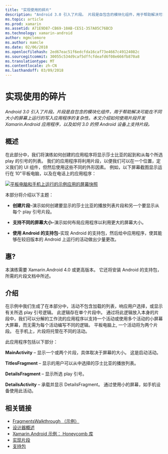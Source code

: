 ```yaml
---
title: "实现使用的碎片"
description: "Android 3.0 引入了片段。 片段是自包含的模块化组件，用于帮助解决可能在不同大小的屏幕上运行的写入应用程序的复杂性。 本文介绍如何使用片段开发 Xamarin.Android 应用程序，以及如何 3.0 的预 Android 设备上支持片段。"
ms.topic: article
ms.prod: xamarin
ms.assetid: A71E9D87-CB69-10AB-CE51-357A05C76BCD
ms.technology: xamarin-android
author: mgmclemore
ms.author: mamcle
ms.date: 02/06/2018
ms.openlocfilehash: 2ed67eac51f6edcfda16caf73e4667c49124082c
ms.sourcegitcommit: 30055c534d9caf5dffcfdeafd6f08e666fb870a8
ms.translationtype: MT
ms.contentlocale: zh-CN
ms.lasthandoff: 03/09/2018
---
```

# <a name="implementing-with-fragments"></a>实现使用的碎片

_Android 3.0 引入了片段。片段是自包含的模块化组件，用于帮助解决可能在不同大小的屏幕上运行的写入应用程序的复杂性。本文介绍如何使用片段开发 Xamarin.Android 应用程序，以及如何 3.0 的预 Android 设备上支持片段。_


## <a name="overview"></a>概述

在此部分中，我们将演练如何创建的应用程序将显示莎士比亚的起到和从每个所选 play 的引号的列表。 我们的应用程序将利用片段，以便我们可以在一个位置，定义我们的 UI 组件，但然后使用这些不同的外形因素。 例如，以下屏幕截图显示运行在 10"平板电脑，以及在电话上的应用程序：

[![平板电脑和手机上运行的示例应用的屏幕快照](images/intro-screenshot-sml.png)](images/intro-screenshot.png#lightbox)

本部分将介绍以下主题：

- **创建片段**&ndash;演示如何创建要显示的莎士比亚的播放列表片段和另一个要显示从每个 play 引号片段。

- **支持不同的屏幕大小**&ndash;演示如何布局应用程序以利用更大的屏幕大小。

- **使用 Android 的支持包**&ndash;实现 Android 的支持包，然后给中应用程序，使其能够在较旧版本的 Android 上运行的活动做出少量更改。


## <a name="requirements"></a>惠?

本演练需要 Xamarin.Android 4.0 或更高版本。 它还将安装 Android 的支持包，所需的片段文档中所述。


## <a name="introduction"></a>介绍

在示例中我们生成了在本部分中，活动不包含加载的列表，响应用户选择，或显示有关所选 play 引号逻辑。 此逻辑存在单个片段中。
通过将此逻辑放入本身的片段中，我们可以分解的工作流的应用程序以支持一个活动或使用多个活动的小屏幕大屏幕，而无需为每个活动编写不同的逻辑。 平板电脑上, 一个活动将为两个片段。 在手机上，片段将托管在不同的活动。

此应用程序包括以下部分：

 **MainActivity** – 显示一个或两个片段，具体取决于屏幕的大小。 这是启动活动。

 **TitlesFragment** – 显示的用户可以从中选择的莎士比亚的播放列表。

 **DetailsFragment** – 显示所选 play 引号。

 **DetailsActivity** – 承载并显示 DetailsFragment。
通过使用小的屏幕，如手机设备使用此活动。



## <a name="related-links"></a>相关链接

- [FragmentsWalkthrough （示例）](https://developer.xamarin.com/samples/monodroid/FragmentsWalkthrough/)
- [设计器概述](~/android/user-interface/android-designer/index.md)
- [Xamarin.Android 示例： Honeycomb 库](https://developer.xamarin.com/samples/HoneycombGallery/)
- [实现片段](http://developer.android.com/guide/topics/fundamentals/fragments.html)
- [支持包](http://developer.android.com/sdk/compatibility-library.html)
